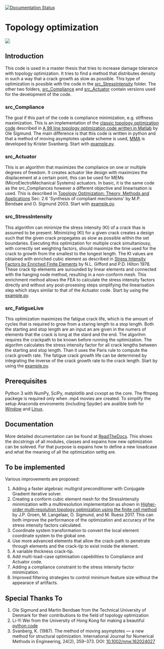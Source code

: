 [![Documentation Status](https://readthedocs.org/projects/topopt/badge/?version=latest)](https://topopt.readthedocs.io/en/latest/?badge=latest)
# Topology optimization #
[![](https://rawgit.com/AJJLagerweij/topopt/master/img/Cantilever_Beam.svg)](https://rawgit.com/AJJLagerweij/topopt/master/img/Canti.mp4)

## Introduction ##
This code is used in a master thesis that tries to increase damage tolerance with topology optimization. It tries to find a method that distributes density in such a way that a crack growth as slow as possible. This type of optimization is possible with the code in the [src_StressIntensity](./src_StressIntensity) folder. The other two folders, [src_Compliance](./src_Compliance) and [src_Actuator](./src_Actuator) contain versions used for the development of the code.

### src_Compliance ###
The goal if this part of the code is compliance minimization, e.g. stiffness maximization. This is an implementation of the [classic topology optimization code](http://www.topopt.dtu.dk/) described in [A 99 line topology optimization code written in Matlab](http://www.topopt.dtu.dk/files/matlab.pdf) by Ole Sigmund. The main difference is that this code is written in python and that a method of moving asymptotes update scheme is used, [MMA](https://doi.org/10.1002/nme.1620240207) is developed by Krister Svanberg. Start with [example.py](./src_Compliance/example.py).

### src_Actuator ###
This is an algorithm that maximizes the compliance on one or multiple degrees of freedom. It creates actuator like design with maximizes the displacement at a certain point, this can be used for MEMs (MicroElectroMechanical Systems) actuators. In basic, it is the same code as the src_Compliances however a different objective and linearisation is used. This is described in [Topology Optimization: Theory, Methods and Applications](www.doi.org/10.1007/978-3-662-05086-6) Sec: 2.6 'Synthesis of compliant mechanisms' by M.P. Bendsøe and O. Sigmund 2003. Start with [example.py](./src_Actuator/example.py).

### src_StressIntensity ###
This algorithm can minimize the stress intensity (KI) of a crack thas is assumed to be present. Minimizing (KI) for a given crack creates a design such that the given crack propegates as slow as possible within the set boundaries. Executing this optimization for multiple crack simultaniousy, with correctly set weighting factors, should maximize the time used for the crack to growth from the smallest to the longest length. The KI values are obtained with enriched cubic element as described in [Stress Intensity Factors by Enriched Finite Elements](www.doi.org/10.1016/0013-7944(78)90059-0) by N.L. Gifford and P.D. Hilton 1978. These crack tip elements are surounded by linear elements and connected with the hanging node method, resulting in a non-conform mesh. This enrichment method allows the FEA to calculate the stress intensity factors directly and without any post-prosesing steps simplifying the linearisation step which stays similar to that of the Actuator code. Start by using the [example.py](./src_StressIntensity/example.py).

### src_FatigueLive ###
This optimization maximizes the fatigue crack life, which is the amount of cycles that is required to grow from a staring length to a stop length. Both the starting and stop length are an input an are given in the numers of elements that the crack is long at the stard and the end. The algorihm requires the crackpath to be known before running the optimization. The algorihm calculates the stress intensity factor for all crack lengths between the starting and stop length. Than it uses the Paris rule to compute the crack growth rate. The fatigue crack growth life can be determined by integrating the inverse of the crack growth rate to the crack length.  Start by using the [example.py](./src_FatigueLive/example.py).

## Prerequisites ##
Python 3 with NumPy, SciPy, matplotlib and cvxopt as the core. The ffmpeg packege is required only when .mp4 movies are created. To simplify the setup Anaconda enviroments (including Spyder) are avalible both for [Window](./anaconda/TopOpt_Windows.yml) and [Linux](./anaconda/TopOpt_Linux.yml).

## Documentation ##
More detailed documentation can be found at [ReadTheDocs](https://topopt.readthedocs.io/en/latest/). This shows the docstrings of all modules, classes and expains how new optimization can be soleved. For that purpose is expains how to define a new losadcase and what the meaning of all the optimization settig are.

## To be implemented ##
Various improvements are proposed:
 1. Adding a faster algebraic multigrid preconditioner with Conjugate Gradient iterative solver.
 2. Creating a conform cubic element mesh for the StressIntensity minimization with a multiresolution implementation as shown in [Higher‐order multi‐resolution topology optimization using the finite cell method](https://doi.org/10.1002/nme.5432) by J.P. Groen, M. Langelaar, O. Sigmund, and M. Ruess 2017. This can both improve the performance of the optimization and accuracy of the stress intensity factors calculated.
 3. Coordinate system transformation to convert the local element coordinate system to the global one.
 4. Use more advanced elements that allow the crack-path to penetrate through elements and the crack-tip to exist inside the element.
 5. A variable thickness crack-tip.
 6. Add multi-load-case optimisation capebilities to Compliance and Actuator code.
 7. Adding a compliance constraint to the stress intensity factor minimization.
 8. Improved filtering strategies to control minimum feature size without the appearace sf artifacts.
 
## Special Thanks To ##
 1. Ole Sigmund and Martin Bends&#248;e from the Technical University of Denmark for their contributions to the field of topology optimization
 2. Li-Yi Wei from the University of Hong Kong for making a beautiful [python code](https://github.com/1iyiwei/topopt)
 3. Svanberg, K. (1987). The method of moving asymptotes — a new method for structural optimization. International Journal for Numerical Methods in Engineering, 24(2), 359–373. DOI: [10.1002/nme.162024027](https://doi.org/10.1002/nme.1620240207)
